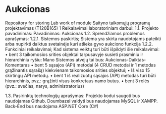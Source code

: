 # Aukcionas
Repository for storing Lab work of module Saityno taikomųjų programų projektavimas (T120B165)
1	Reikalavimai laboratoriniam darbui:
1.1.	Projekto pavadinimas:
 Pavadinimas: Aukcionas
1.2.	Sprendžiamos problemos aprašymas:
1.2.1.	Sistemos paskirtis; 
Sistema yra skirta naudotojams pateikti arba nupirkti daiktus svetainėje kuri atlieka gyvo aukciono funkcija
1.2.2.	Funkciniai reikalavimai;
Kad sistema veiktų turi būti išpildyti šie reikalavimai:
•	bent 3 taikomosios srities objektai tarpusavyje susieti prasminiu ir hierarchiniu ryšiu: Mano Sistemos atvejų tai bus: Aukcionas-Daiktas-Komentaras
•	bent 5 sąsajos (API) metodai (4 CRUD metodai ir 1 metodas grąžinantis sąrašą) kiekvienam taikomosios srities objektui;
•	Iš viso 15 skirtingų API metodų.
•	bent 1 iš realizuotų sąsajos (API) metodas turi būti hierarchinis, pvz.: grąžinti visus konkretaus namo butus.
•	bent 3 rolės (pvz.: svečias, narys, administratorius)

1.3.	Pasirinktų technologijų aprašymas:
Projekto kodui saugoti bus naudojamas Github.
Doumbazei valdyti bus naudojamas MySQL ir XAMPP.
Back-End bus naudojama ASP.NET Core (C#)
